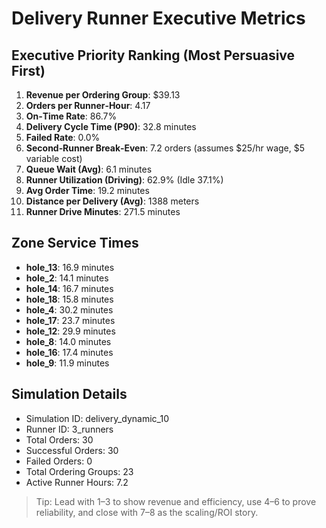 # Delivery Runner Executive Metrics

## Executive Priority Ranking (Most Persuasive First)
1. **Revenue per Ordering Group**: $39.13
2. **Orders per Runner‑Hour**: 4.17
3. **On‑Time Rate**: 86.7%
4. **Delivery Cycle Time (P90)**: 32.8 minutes
5. **Failed Rate**: 0.0%
6. **Second‑Runner Break‑Even**: 7.2 orders (assumes $25/hr wage, $5 variable cost)
7. **Queue Wait (Avg)**: 6.1 minutes
8. **Runner Utilization (Driving)**: 62.9% (Idle 37.1%)
9. **Avg Order Time**: 19.2 minutes
10. **Distance per Delivery (Avg)**: 1388 meters
11. **Runner Drive Minutes**: 271.5 minutes

## Zone Service Times
- **hole_13**: 16.9 minutes
- **hole_2**: 14.1 minutes
- **hole_14**: 16.7 minutes
- **hole_18**: 15.8 minutes
- **hole_4**: 30.2 minutes
- **hole_17**: 23.7 minutes
- **hole_12**: 29.9 minutes
- **hole_8**: 14.0 minutes
- **hole_16**: 17.4 minutes
- **hole_9**: 11.9 minutes


## Simulation Details
- Simulation ID: delivery_dynamic_10
- Runner ID: 3_runners
- Total Orders: 30
- Successful Orders: 30
- Failed Orders: 0
- Total Ordering Groups: 23
- Active Runner Hours: 7.2

> Tip: Lead with 1–3 to show revenue and efficiency, use 4–6 to prove reliability, and close with 7–8 as the scaling/ROI story.
